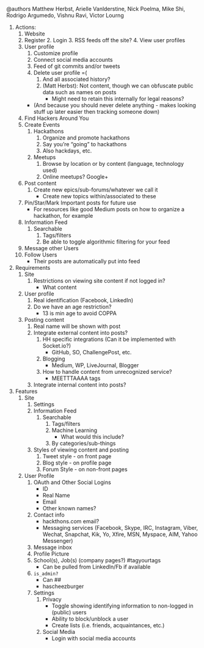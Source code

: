 @authors Matthew Herbst, Arielle Vanlderstine, Nick Poelma, Mike Shi, Rodrigo Argumedo, Vishnu Ravi, Victor Lourng

1. Actions:
	1. Website
	1. Register
		2. Login
		3. RSS feeds off the site?
		4. View user profiles
	2. User profile
		1. Customize profile
		2. Connect social media accounts
		3. Feed of git commits and/or tweets
		4. Delete user profile =(
			1. And all associated history?
			2. (Matt Herbst): Not content, though we can obfuscate public data such as names on posts
				* Might need to retain this internally for legal reasons?
		* (And because you should never delete anything - makes looking stuff up later easier then tracking someone down)
	3. Find Hackers Around You
	4. Create Events
		1. Hackathons
			1. Organize and promote hackathons
			2. Say you’re “going” to hackathons
			3. Also hackdays, etc.
		2. Meetups
			1. Browse by location or by content (language, technology used)
			2. Online meetups? Google+
	5. Post content
		1. Create new epics/sub-forums/whatever we call it
			* Create new topics within/associated to these
	2. Pin/Star/Mark Important posts for future use
		* For resources like good Medium posts on how to organize a hackathon, for example
	6. Information Feed
		1. Searchable
			1. Tags/filters
			2. Be able to toggle algorithmic filtering for your feed
	7. Message other Users
	8. Follow Users
		* Their posts are automatically put into feed
2. Requirements
	1. Site
		1. Restrictions on viewing site content if not logged in?
			* What content
	2. User profile
		1. Real identification (Facebook, LinkedIn)
		2. Do we have an age restriction?
			* 13 is min age to avoid COPPA
	3. Posting content
		1. Real name will be shown with post
		2. Integrate external content into posts?
			1. HH specific integrations (Can it be implemented with Socket.io?)
				* GitHub, SO, ChallengePost, etc.
			2. Blogging
				* Medium, WP, LiveJournal, Blogger
			3. How to handle content from unrecognized service?
				* MEETTTAAAA tags
		3. Integrate internal content into posts?
3. Features
	1. Site
		1. Settings
		2. Information Feed
			1. Searchable
				1. Tags/filters
				2. Machine Learning
					* What would this include?
				3. By categories/sub-things
		3. Styles of viewing content and posting
			1. Tweet style - on front page
			2. Blog style - on profile page
			3. Forum Style - on non-front pages
	2. User Profile
		1. OAuth and Other Social Logins
			* ID
			* Real Name
			* Email
			* Other known names?
		2. Contact info
			* hackthons.com email?
			* Messaging services (Facebook, Skype, IRC, Instagram, Viber, Wechat, Snapchat, Kik, Yo, Xfire, MSN, Myspace, AIM, Yahoo Messenger)
		3. Message inbox
		4. Profile Picture
		5. School(s), Job(s) (company pages?) #tagyourtags
			* Can be pulled from LinkedIn/Fb if available
		6. `is_admin?`
			* Can ##
			* hascheezburger
		7. Settings
			1. Privacy
				* Toggle showing identifying information to non-logged in (public) users
				* Ability to block/unblock a user
				* Create lists (i.e. friends, acquaintances, etc.)
			1. Social Media
				* Login with social media accounts
